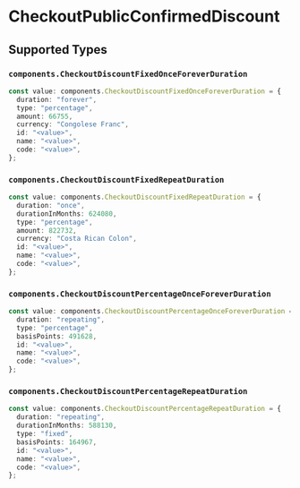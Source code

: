# CheckoutPublicConfirmedDiscount


## Supported Types

### `components.CheckoutDiscountFixedOnceForeverDuration`

```typescript
const value: components.CheckoutDiscountFixedOnceForeverDuration = {
  duration: "forever",
  type: "percentage",
  amount: 66755,
  currency: "Congolese Franc",
  id: "<value>",
  name: "<value>",
  code: "<value>",
};
```

### `components.CheckoutDiscountFixedRepeatDuration`

```typescript
const value: components.CheckoutDiscountFixedRepeatDuration = {
  duration: "once",
  durationInMonths: 624080,
  type: "percentage",
  amount: 822732,
  currency: "Costa Rican Colon",
  id: "<value>",
  name: "<value>",
  code: "<value>",
};
```

### `components.CheckoutDiscountPercentageOnceForeverDuration`

```typescript
const value: components.CheckoutDiscountPercentageOnceForeverDuration = {
  duration: "repeating",
  type: "percentage",
  basisPoints: 491628,
  id: "<value>",
  name: "<value>",
  code: "<value>",
};
```

### `components.CheckoutDiscountPercentageRepeatDuration`

```typescript
const value: components.CheckoutDiscountPercentageRepeatDuration = {
  duration: "repeating",
  durationInMonths: 588130,
  type: "fixed",
  basisPoints: 164967,
  id: "<value>",
  name: "<value>",
  code: "<value>",
};
```

